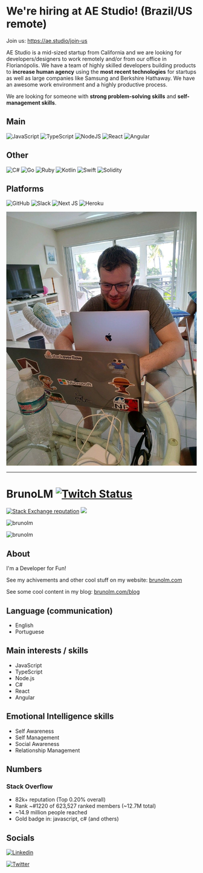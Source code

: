 # We're hiring at AE Studio! (Brazil/US remote)

Join us: https://ae.studio/join-us

AE Studio is a mid-sized startup from California and we are looking for developers/designers to work remotely and/or from our office in Florianópolis. We have a team of highly skilled developers building products to **increase human agency** using the **most recent technologies** for startups as well as large companies like Samsung and Berkshire Hathaway. We have an awesome work environment and a highly productive process.

We are looking for someone with **strong problem-solving skills** and **self-management skills**.

## Main

![JavaScript](https://img.shields.io/badge/javascript-%23323330.svg?style=for-the-badge&logo=javascript&logoColor=%23F7DF1E) ![TypeScript](https://img.shields.io/badge/typescript-%23007ACC.svg?style=for-the-badge&logo=typescript&logoColor=white) ![NodeJS](https://img.shields.io/badge/node.js-6DA55F?style=for-the-badge&logo=node.js&logoColor=white) ![React](https://img.shields.io/badge/react-%2320232a.svg?style=for-the-badge&logo=react&logoColor=%2361DAFB) ![Angular](https://img.shields.io/badge/angular-%23DD0031.svg?style=for-the-badge&logo=angular&logoColor=white)

## Other

![C#](https://img.shields.io/badge/c%23-%23239120.svg?style=for-the-badge&logo=c-sharp&logoColor=white) ![Go](https://img.shields.io/badge/go-%2300ADD8.svg?style=for-the-badge&logo=go&logoColor=white) ![Ruby](https://img.shields.io/badge/ruby-%23CC342D.svg?style=for-the-badge&logo=ruby&logoColor=white) ![Kotlin](https://img.shields.io/badge/kotlin-%230095D5.svg?style=for-the-badge&logo=kotlin&logoColor=white) ![Swift](https://img.shields.io/badge/swift-F54A2A?style=for-the-badge&logo=swift&logoColor=white) ![Solidity](https://img.shields.io/badge/Solidity-%23363636.svg?style=for-the-badge&logo=solidity&logoColor=white)

## Platforms

![GitHub](https://img.shields.io/badge/github-%23121011.svg?style=for-the-badge&logo=github&logoColor=white) ![Slack](https://img.shields.io/badge/Slack-4A154B?style=for-the-badge&logo=slack&logoColor=white) ![Next JS](https://img.shields.io/badge/Next-black?style=for-the-badge&logo=next.js&logoColor=white) ![Heroku](https://img.shields.io/badge/heroku-%23430098.svg?style=for-the-badge&logo=heroku&logoColor=white)

![me](me.jpg)

---

# BrunoLM [![Twitch Status](https://img.shields.io/twitch/status/brunolm?style=for-the-badge&logo=twitch&logoColor=fff&label=Twitch)](https://www.twitch.tv/brunolm)

[![Stack Exchange reputation](https://img.shields.io/stackexchange/stackoverflow/r/340760?style=for-the-badge&color=orange&label=Stack+Overflow&logo=stackoverflow&logoColor=fff&cacheSeconds=952000)](https://stackoverflow.com/users/340760/brunolm)
[<img src="https://www.codewars.com/users/brunolm/badges/micro" height="28px">](https://www.codewars.com/users/brunolm)

![brunolm](https://github-readme-stats.vercel.app/api?username=brunolm&count_private=true)

![brunolm](https://github-readme-stats.vercel.app/api/top-langs/?username=brunolm&count_private=true&layout=compact&langs_count=8&hide=html,css)

## About

I'm a Developer for Fun!

See my achivements and other cool stuff on my website: [brunolm.com](https://brunolm.com/)

See some cool content in my blog: [brunolm.com/blog](https://brunolm.com/blog)

## Language (communication)

- English
- Portuguese

## Main interests / skills

- JavaScript
- TypeScript
- Node.js
- C#
- React
- Angular

## Emotional Intelligence skills

- Self Awareness
- Self Management
- Social Awareness
- Relationship Management

## Numbers

### Stack Overflow

- 82k+ reputation (Top 0.20% overall)
- Rank ~#1220 of 623,527 ranked members (~12.7M total)
- ~14.9 million people reached
- Gold badge in: javascript, c# (and others)

## Socials

[![Linkedin](https://img.shields.io/badge/LinkedIn-100%25-blue?style=for-the-badge&logo=Linkedin&logoColor=white&link=https://www.linkedin.com/in/brunolm/)](https://www.linkedin.com/in/brunolm/)

[![Twitter](https://img.shields.io/twitter/follow/brunolm7?color=1DA1F2&label=Twitter&logo=twitter&logoColor=fff&style=for-the-badge)](https://twitter.com/BrunoLM7)
